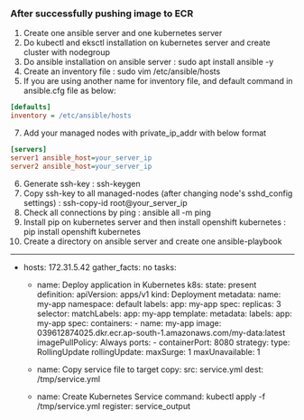 ### After successfully pushing image to ECR

1. Create one ansible server and one kubernetes server
2. Do kubectl and eksctl installation on kubernetes server and create cluster with nodegroup
3. Do ansible installation on ansible server : sudo apt install ansible -y
4. Create an inventory file : sudo vim /etc/ansible/hosts
5. If you are using another name for inventory file, and default command in ansible.cfg file as below:
```cfg
[defaults]
inventory = /etc/ansible/hosts
```
7. Add your managed nodes with private_ip_addr with below format
```cfg
[servers]
server1 ansible_host=your_server_ip
server2 ansible_host=your_server_ip
```
6. Generate ssh-key : ssh-keygen
7. Copy ssh-key to all managed-nodes (after changing node's sshd_config settings) : ssh-copy-id root@your_server_ip
8. Check all connections by ping : ansible all -m ping
9. Install pip on kubernetes server and then install openshift kubernetes : pip install openshift kubernetes
10. Create a directory on ansible server and create one ansible-playbook

---
- hosts: 172.31.5.42
  gather_facts: no
  tasks:
    - name: Deploy application in Kubernetes
      k8s:
        state: present
        definition:
          apiVersion: apps/v1
          kind: Deployment
          metadata:
            name: my-app
            namespace: default
            labels:
              app: my-app
          spec:
            replicas: 3
            selector:
              matchLabels:
                app: my-app
            template:
              metadata:
                labels:
                  app: my-app
              spec:
                containers:
                - name: my-app
                  image: 039612874025.dkr.ecr.ap-south-1.amazonaws.com/my-data:latest
                  imagePullPolicy: Always
                  ports:
                  - containerPort: 8080
            strategy:
              type: RollingUpdate
              rollingUpdate:
                maxSurge: 1
                maxUnavailable: 1
    - name: Copy service file to target
      copy:
        src: service.yml
        dest: /tmp/service.yml
 
    - name: Create Kubernetes Service
      command: kubectl apply -f /tmp/service.yml
      register: service_output
